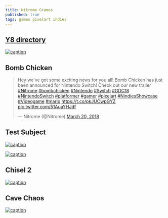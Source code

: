 ```yaml
---
title: Nitrome Grames
published: true
tags: games pixelart indies
---
```

## [Y8 directory](http://www.y8.com/tags/nitrome)

[![caption](https://img.youtube.com/vi/6Btw7KuRJME/0.jpg)](https://www.youtube.com/watch?v=6Btw7KuRJME)

## Bomb Chicken

<blockquote class="twitter-tweet" data-lang="en"><p lang="en" dir="ltr">Hey we&#39;ve got some exciting news for you all! Bomb Chicken has just been announced for Nintendo Switch! Check out our new trailer <a href="https://twitter.com/hashtag/Nitrome?src=hash&amp;ref_src=twsrc%5Etfw">#Nitrome</a> <a href="https://twitter.com/hashtag/bombchicken?src=hash&amp;ref_src=twsrc%5Etfw">#bombchicken</a> <a href="https://twitter.com/hashtag/Nintendo?src=hash&amp;ref_src=twsrc%5Etfw">#Nintendo</a> <a href="https://twitter.com/hashtag/Switch?src=hash&amp;ref_src=twsrc%5Etfw">#Switch</a> <a href="https://twitter.com/hashtag/GDC18?src=hash&amp;ref_src=twsrc%5Etfw">#GDC18</a> <a href="https://twitter.com/hashtag/NintendoSwitch?src=hash&amp;ref_src=twsrc%5Etfw">#NintendoSwitch</a> <a href="https://twitter.com/hashtag/platformer?src=hash&amp;ref_src=twsrc%5Etfw">#platformer</a> <a href="https://twitter.com/hashtag/gamer?src=hash&amp;ref_src=twsrc%5Etfw">#gamer</a> <a href="https://twitter.com/hashtag/pixelart?src=hash&amp;ref_src=twsrc%5Etfw">#pixelart</a> <a href="https://twitter.com/hashtag/NindiesShowcase?src=hash&amp;ref_src=twsrc%5Etfw">#NindiesShowcase</a> <a href="https://twitter.com/hashtag/Videogame?src=hash&amp;ref_src=twsrc%5Etfw">#Videogame</a> <a href="https://twitter.com/hashtag/mario?src=hash&amp;ref_src=twsrc%5Etfw">#mario</a> <a href="https://t.co/pkJUCwpGYZ">https://t.co/pkJUCwpGYZ</a> <a href="https://t.co/51AuaYHJdf">pic.twitter.com/51AuaYHJdf</a></p>&mdash; Nitrome (@Nitrome) <a href="https://twitter.com/Nitrome/status/976130386223910912?ref_src=twsrc%5Etfw">March 20, 2018</a></blockquote>
<script async src="https://platform.twitter.com/widgets.js" charset="utf-8"></script>


## Test Subject
[![caption](https://img.youtube.com/vi/WOp6I1FQKco/0.jpg)](https://www.youtube.com/watch?v=WOp6I1FQKco)

[![caption](https://img.youtube.com/vi/uYT8qF-BJ8I/0.jpg)](https://www.youtube.com/watch?v=uYT8qF-BJ8I)

## Chisel 2 
[![caption](https://img.youtube.com/vi/6dN0MjBeEvI/0.jpg)](https://www.youtube.com/watch?v=6dN0MjBeEvI)

## Cave Chaos
[![caption](https://img.youtube.com/vi/6qDXkEY6t1M/0.jpg)](https://www.youtube.com/watch?v=6qDXkEY6t1M)
